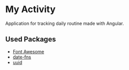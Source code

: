 # My Activity
Application for tracking daily routine made with Angular.

## Used Packages
* [Font Awesome](https://fontawesome.com/)
* [date-fns](https://date-fns.org/)
* [uuid](https://github.com/uuidjs/uuid)